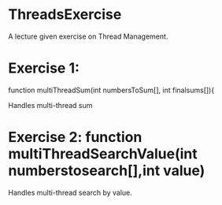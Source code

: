 # ThreadsExercise
A lecture given exercise on Thread Management.

# Exercise 1: 
function multiThreadSum(int numbersToSum[], int finalsums[]){

Handles multi-thread sum 

# Exercise 2: function multiThreadSearchValue(int numberstosearch[],int value)

Handles multi-thread search by value.
